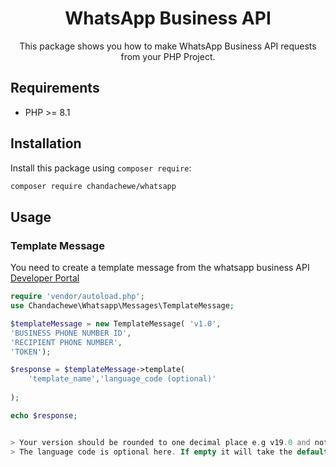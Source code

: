 <h1 align="center">WhatsApp Business API</h1>

<p align="center">
This package shows you how to make WhatsApp Business API requests from your PHP Project. 
</p>



## Requirements

- PHP >= 8.1

## Installation

Install this package using `composer require`:

```bash
composer require chandachewe/whatsapp 
```


## Usage 

### Template Message
You need to create a template message from the whatsapp business API [Developer Portal](https://developers.facebook.com/)

```php
require 'vendor/autoload.php';  
use Chandachewe\Whatsapp\Messages\TemplateMessage;

$templateMessage = new TemplateMessage( 'v1.0',
'BUSINESS PHONE NUMBER ID',
'RECIPIENT PHONE NUMBER',
'TOKEN');

$response = $templateMessage->template(   
    'template_name','language_code (optional)'
   
);

echo $response;


> Your version should be rounded to one decimal place e.g v19.0 and not v19
> The language code is optional here. If empty it will take the default as en_US
